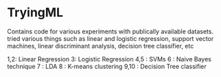 # TryingML
Contains code for various experiments with publically available datasets. 
tried various things such as linear and logistic regression, support vector machines, linear discriminant analysis, decision tree classifier, etc

1,2: Linear Regression
3: Logistic Regression
4,5 : SVMs
6 : Naive Bayes technique
7 : LDA
8 : K-means clustering
9,10 : Decision Tree classifier
